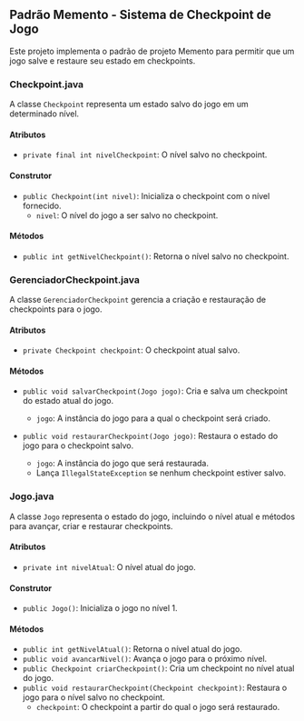 ## Padrão Memento - Sistema de Checkpoint de Jogo
Este projeto implementa o padrão de projeto Memento para permitir que um jogo salve e restaure seu estado em checkpoints.

### Checkpoint.java

A classe `Checkpoint` representa um estado salvo do jogo em um determinado nível.

#### Atributos

-   `private final int nivelCheckpoint`: O nível salvo no checkpoint.

#### Construtor

-   `public Checkpoint(int nivel)`: Inicializa o checkpoint com o nível fornecido.
    -   `nivel`: O nível do jogo a ser salvo no checkpoint.

#### Métodos

-   `public int getNivelCheckpoint()`: Retorna o nível salvo no checkpoint.

### GerenciadorCheckpoint.java

A classe `GerenciadorCheckpoint` gerencia a criação e restauração de checkpoints para o jogo.

#### Atributos

-   `private Checkpoint checkpoint`: O checkpoint atual salvo.

#### Métodos

-   `public void salvarCheckpoint(Jogo jogo)`: Cria e salva um checkpoint do estado atual do jogo.
    
    -   `jogo`: A instância do jogo para a qual o checkpoint será criado.
-   `public void restaurarCheckpoint(Jogo jogo)`: Restaura o estado do jogo para o checkpoint salvo.
    
    -   `jogo`: A instância do jogo que será restaurada.
    -   Lança `IllegalStateException` se nenhum checkpoint estiver salvo.

### Jogo.java

A classe `Jogo` representa o estado do jogo, incluindo o nível atual e métodos para avançar, criar e restaurar checkpoints.

#### Atributos

-   `private int nivelAtual`: O nível atual do jogo.

#### Construtor

-   `public Jogo()`: Inicializa o jogo no nível 1.

#### Métodos

-   `public int getNivelAtual()`: Retorna o nível atual do jogo.
-   `public void avancarNivel()`: Avança o jogo para o próximo nível.
-   `public Checkpoint criarCheckpoint()`: Cria um checkpoint no nível atual do jogo.
-   `public void restaurarCheckpoint(Checkpoint checkpoint)`: Restaura o jogo para o nível salvo no checkpoint.
    -   `checkpoint`: O checkpoint a partir do qual o jogo será restaurado.

